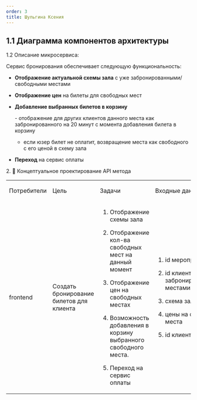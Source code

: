 ```yaml
---
order: 3
title: Шульгина Ксения
---
```


## 1\.1 Диаграмма компонентов архитектуры

<drawio path="./arkhitekturnoe-kata.svg" width="211px" height="101px"/>



1\.2 Описание микросервиса:

Сервис бронирования обеспечивает следующую функциональность:

-  **Отображение актуальной схемы зала** с уже забронированными/свободными местами

-  **Отображение цен** на билеты для свободных мест

-  **Добавление выбранных билетов в корзину**

   \-  отображение для других клиентов данного места как забронированного на 20 минут с момента добавления билета в корзину

   -  если юзер билет не оплатит,  возвращение места как свободного с его ценой в схему зала

-  **Переход** на сервис оплаты

2\. 🧩 Концептуальное проектирование API метода

<table header="row">
<colgroup><col width="134"/><col width="156"/><col width="156"/><col width="192"/><col width="239"/></colgroup>
<tr>
<td>

Потребители

</td>
<td>

Цель

</td>
<td>

Задачи

</td>
<td>

Входные данные

</td>
<td>

Выходные данные

</td>
</tr>
<tr>
<td>

frontend

</td>
<td>

Создать бронирование билетов для клиента

</td>
<td>

1. Отображение схемы зала

2. Отображение кол-ва свободных мест на данный момент

3. Отображение цен на свободных местах

4. Возможность добавления в корзину выбранного свободного места.

5. Переход на сервис оплаты

</td>
<td>

1. id мероприятия

2. id клиентов с их забронированными местами

3. схема зала

4. цены на свободные места

5. id клиента





</td>
<td>

1. схема зала

2. схема свободных и забронированных мест и их ID

3. цены свободных мест

4. корзина для бронирования

</td>
</tr>
</table>
